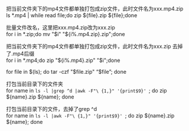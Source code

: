 把当前文件夹下的mp4文件都单独打包成zip文件，此时文件名为xxx.mp4.zip  
ls *.mp4 | while read file;do zip ${file}.zip ${file};done

批量文件改名，这里把xxx.mp4.zip改为xxx.zip  
for i in *.zip;do mv "$i" "${i%.mp4.zip}.zip";done

把当前文件夹下的mp4文件都单独打包成zip文件，此时文件名为xxx.zip 去掉了.mp4后缀  
for i in *.mp4;do zip "${i%.mp4}.zip" "$i";done  

for file in $(ls); do tar -czf "$file.zip" “$file”; done

打包当前目录下的文件夹  
for name in `ls -l |grep ^d |awk -F"\ {1,}" '{print$9}' `; do zip ${name}.zip ${name}; done

打包当前目录下的文件，去掉了grep ^d  
for name in `ls -l |awk -F"\ {1,}" '{print$9}' `; do zip ${name}.zip ${name}; done
